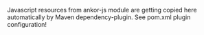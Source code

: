 
Javascript resources from ankor-js module are getting copied here automatically by Maven dependency-plugin.
See pom.xml plugin configuration!

